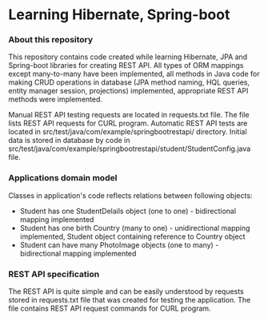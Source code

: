# Learning Hibernate, Spring-boot
### About this repository
This repository contains code created while learning Hibernate, JPA and Spring-boot libraries for creating REST API.
All types of ORM mappings except many-to-many have been implemented, all methods in Java code for making CRUD operations in database (JPA method naming, HQL queries, entity manager session, projections) implemented, appropriate REST API methods were implemented.

Manual REST API testing requests are located in requests.txt file. The file lists REST API requests for CURL program.
Automatic REST API tests are located in src/test/java/com/example/springbootrestapi/ directory.
Initial data is stored in database by code in src/test/java/com/example/springbootrestapi/student/StudentConfig.java file.

### Applications domain model
Classes in application's code reflects relations between following objects:
- Student has one StudentDelails object (one to one) - bidirectional mapping implemented
- Student has one birth Country (many to one) - unidirectional mapping implemented, Student object containing reference to Country object
- Student can have many PhotoImage objects (one to many) - bidirectional mapping implemented

### REST API specification
The REST API is quite simple and can be easily understood by requests stored in requests.txt file that was created for testing the application. The file contains REST API request commands for CURL program.
